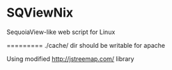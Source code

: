SQViewNix
=========

SequoiaView-like web script for Linux

=========
./cache/ dir should be writable for apache

Using modified http://jstreemap.com/ library

